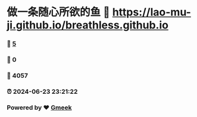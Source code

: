 # 做一条随心所欲的鱼 :link: https://lao-mu-ji.github.io/breathless.github.io 
### :page_facing_up: [5](https://lao-mu-ji.github.io/breathless.github.io/tag.html) 
### :speech_balloon: 0 
### :hibiscus: 4057 
### :alarm_clock: 2024-06-23 23:21:22 
### Powered by :heart: [Gmeek](https://github.com/Meekdai/Gmeek)
